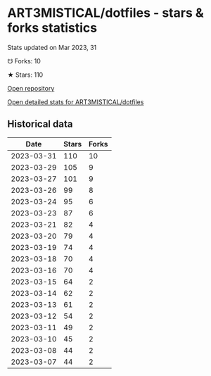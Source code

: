 # ART3MISTICAL/dotfiles - stars & forks statistics

Stats updated on Mar 2023, 31

☋ Forks: 10

★ Stars: 110

[Open repository](https://github.com/ART3MISTICAL/dotfiles)

[Open detailed stats for ART3MISTICAL/dotfiles](https://reviewgithub.com/rep/ART3MISTICAL/dotfiles)

## Historical data
| Date | Stars | Forks |
|------|-------|-------|
| 2023-03-31 | 110 | 10 | 
| 2023-03-29 | 105 | 9 | 
| 2023-03-27 | 101 | 9 | 
| 2023-03-26 | 99 | 8 | 
| 2023-03-24 | 95 | 6 | 
| 2023-03-23 | 87 | 6 | 
| 2023-03-21 | 82 | 4 | 
| 2023-03-20 | 79 | 4 | 
| 2023-03-19 | 74 | 4 | 
| 2023-03-18 | 70 | 4 | 
| 2023-03-16 | 70 | 4 | 
| 2023-03-15 | 64 | 2 | 
| 2023-03-14 | 62 | 2 | 
| 2023-03-13 | 61 | 2 | 
| 2023-03-12 | 54 | 2 | 
| 2023-03-11 | 49 | 2 | 
| 2023-03-10 | 45 | 2 | 
| 2023-03-08 | 44 | 2 | 
| 2023-03-07 | 44 | 2 | 

